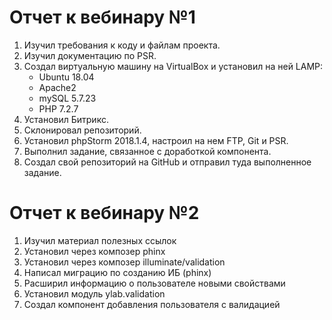 # Отчет к вебинару №1
1. Изучил требования к коду и файлам проекта.
2. Изучил документацию по PSR.
3. Создал виртуальную машину на VirtualBox и установил на ней LAMP:
   * Ubuntu 18.04
   * Apache2
   * mySQL 5.7.23
   * PHP 7.2.7
4. Установил Битрикс.
5. Склонировал репозиторий.
6. Установил phpStorm 2018.1.4, настроил на нем FTP, Git и PSR.
7. Выполнил задание, связанное с доработкой компонента.
8. Создал свой репозиторий на GitHub и отправил туда выполненное задание.
# Отчет к вебинару №2
1. Изучил материал полезных ссылок
2. Установил через композер phinx
3. Установил через композер illuminate/validation
4. Написал миграцию по созданию ИБ (phinx)
5. Расширил информацию о пользователе новыми свойствами
6. Установил модуль ylab.validation
7. Создал компонент добавления пользователя с валидацией